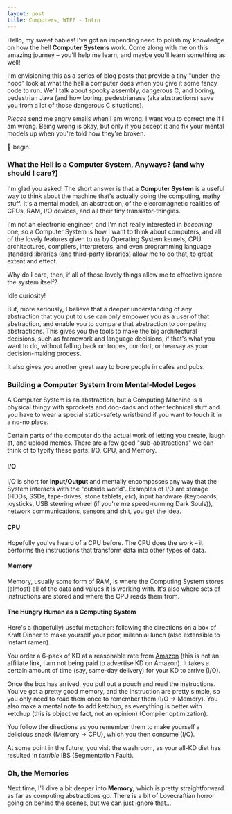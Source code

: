 ```yaml
---
layout: post
title: Computers, WTF? - Intro
---
```

Hello, my sweet babies! I've got an impending need to polish my knowledge on 
how the hell **Computer Systems** work. Come along with me on this amazing 
journey – you'll help me learn, and maybe you'll learn something as well!

I'm envisioning this as a series of blog posts that provide a tiny 
"under-the-hood" look at what the hell a computer does when you give it some 
fancy code to run. We'll talk about spooky assembly, dangerous C, and boring, 
pedestrian Java (and how boring, pedestrianess (aka abstractions) save you 
from a lot of those dangerous C situations).

*Please* send me angry emails when I am wrong. I want you to correct me if I
am wrong. Being wrong is okay, but only if you accept it and fix your mental 
models up when you're told how they're broken.

🥬 begin.

### What the Hell is a Computer System, Anyways? (and why should I care?)

I'm glad you asked! The short answer is that a **Computer System** is a useful 
way to think about the machine that's actually doing the computing, mathy 
stuff. It's a mental model, an abstraction, of the elecromagnetic realities of 
CPUs, RAM, I/O devices, and all their tiny transistor-thingies.

I'm not an electronic engineer, and I'm not really interested in *becoming* 
one, so a Computer System is how I want to think about computers, and all of 
the lovely features given to us by Operating System kernels, CPU 
architectures, compilers, interpreters, and even programming language standard 
libraries (and third-party libraries) allow me to do that, to great extent and 
effect.

Why do I care, then, if all of those lovely things allow me to effective 
ignore the system itself?

Idle curiosity!

But, more seriously, I believe that a deeper understanding of any abstraction 
that you put to use can only empower you as a user of that abstraction, and 
enable you to compare that abstraction to competing abstractions. This gives 
you the tools to make the big architectural decisions, such as framework and 
language decisions, if that's what you want to do, without falling back on 
tropes, comfort, or hearsay as your decision-making process.

It also gives you another great way to bore people in cafés and pubs.

### Building a Computer System from Mental-Model Legos

A Computer System is an abstraction, but a Computing Machine is a physical 
thingy with sprockets and doo-dads and other technical stuff and you have to 
wear a special static-safety wristband if you want to touch it in a no-no 
place.

Certain parts of the computer do the actual work of letting you create, laugh 
at, and upload memes. There are a few good "sub-abstractions" we can think of 
to typify these parts: I/O, CPU, and Memory.

#### I/O

I/O is short for **Input/Output** and mentally encompasses any way that the 
System interacts with the "outside world". Examples of I/O are storage 
(HDDs, SSDs, tape-drives, stone tablets, *etc*), input hardware 
(keyboards, joysticks, USB steering wheel (if you're me speed-running Dark 
Souls)), network communications, sensors and shit, you get the idea. 

#### CPU

Hopefully you've heard of a CPU before. The CPU does the work – it performs 
the instructions that transform data into other types of data.

#### Memory

Memory, usually some form of RAM, is where the Computing System stores 
(almost) all of the data and values it is working with. It's also where sets 
of instructions are stored and where the CPU reads them from.

#### The Hungry Human as a Computing System

Here's a (hopefully) useful metaphor: following the directions on a box of 
Kraft Dinner to make yourself your poor, milennial lunch (also extensible to 
instant ramen).

You order a 6-pack of KD at a reasonable rate from [Amazon](https://www.amazon.ca/KRAFT-Dinner-Easy-Macaroni-Cheese/dp/B005FHMYYI/ref=sr_1_6) 
(this is not an affiliate link, I am not being paid to advertise KD on 
Amazon).  It takes a certain amount of time (say, same-day delivery) for your 
KD to arrive (I/O).

Once the box has arrived, you pull out a pouch and read the instructions. 
You've got a pretty good memory, and the instruction are pretty simple, so you 
only need to read them once to remember them (I/O -> Memory). You also make a 
mental note to add ketchup, as everything is better with ketchup (this is 
objective fact, not an opinion) (Compiler optimization).

You follow the directions as you remember them to make yourself a delicious 
snack (Memory -> CPU), which you then consume (I/O).

At some point in the future, you visit the washroom, as your all-KD diet has 
resulted in *terrible* IBS (Segmentation Fault).

### Oh, the Memories

Next time, I'll dive a bit deeper into **Memory**, which is pretty 
straightforward as far as computing abstractions go. There is a bit of 
Lovecraftian horror going on behind the scenes, but we can just ignore that...
